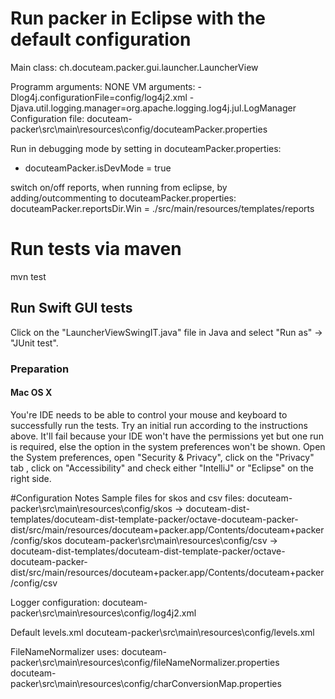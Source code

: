 # Run packer in Eclipse with the default configuration

Main class: ch.docuteam.packer.gui.launcher.LauncherView

Programm arguments: NONE
VM arguments: -Dlog4j.configurationFile=config/log4j2.xml -Djava.util.logging.manager=org.apache.logging.log4j.jul.LogManager
Configuration file: docuteam-packer\src\main\resources\config/docuteamPacker.properties

Run in debugging mode by setting in docuteamPacker.properties:
- docuteamPacker.isDevMode = true

switch on/off reports, when running from eclipse, by adding/outcommenting to docuteamPacker.properties:
docuteamPacker.reportsDir.Win = ./src/main/resources/templates/reports


# Run tests via maven
mvn test

## Run Swift GUI tests
Click on the "LauncherViewSwingIT.java" file in Java and select "Run as" -> "JUnit test".

### Preparation
#### Mac OS X
You're IDE needs to be able to control your mouse and keyboard to successfully run the tests. Try an initial run according to the instructions
above. It'll fail because your IDE won't have the permissions yet but one run is required, else the option in the system preferences won't
be shown. Open the System preferences, open "Security & Privacy", click on the "Privacy" tab , click on "Accessibility" and check either
"IntelliJ" or "Eclipse" on the right side.

#Configuration Notes
Sample files for skos and csv files:
docuteam-packer\src\main\resources\config/skos -> docuteam-dist-templates/docuteam-dist-template-packer/octave-docuteam-packer-dist/src/main/resources/docuteam+packer.app/Contents/docuteam+packer/config/skos
docuteam-packer\src\main\resources\config/csv -> docuteam-dist-templates/docuteam-dist-template-packer/octave-docuteam-packer-dist/src/main/resources/docuteam+packer.app/Contents/docuteam+packer/config/csv

Logger configuration:
docuteam-packer\src\main\resources\config/log4j2.xml

Default levels.xml
docuteam-packer\src\main\resources\config/levels.xml

FileNameNormalizer uses:
docuteam-packer\src\main\resources\config/fileNameNormalizer.properties
docuteam-packer\src\main\resources\config/charConversionMap.properties